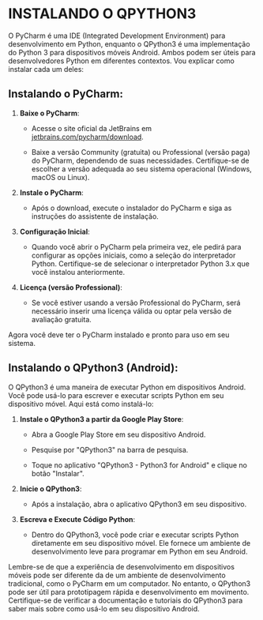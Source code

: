 # INSTALANDO O QPYTHON3
O PyCharm é uma IDE (Integrated Development Environment) para desenvolvimento em Python, enquanto o QPython3 é uma implementação do Python 3 para dispositivos móveis Android. Ambos podem ser úteis para desenvolvedores Python em diferentes contextos. Vou explicar como instalar cada um deles:

## Instalando o PyCharm:
1. **Baixe o PyCharm**:
   - Acesse o site oficial da JetBrains em [jetbrains.com/pycharm/download](https://www.jetbrains.com/pycharm/download/).

   - Baixe a versão Community (gratuita) ou Professional (versão paga) do PyCharm, dependendo de suas necessidades. Certifique-se de escolher a versão adequada ao seu sistema operacional (Windows, macOS ou Linux).

2. **Instale o PyCharm**:
   - Após o download, execute o instalador do PyCharm e siga as instruções do assistente de instalação.

3. **Configuração Inicial**:
   - Quando você abrir o PyCharm pela primeira vez, ele pedirá para configurar as opções iniciais, como a seleção do interpretador Python. Certifique-se de selecionar o interpretador Python 3.x que você instalou anteriormente.

4. **Licença (versão Professional)**:
   - Se você estiver usando a versão Professional do PyCharm, será necessário inserir uma licença válida ou optar pela versão de avaliação gratuita.

Agora você deve ter o PyCharm instalado e pronto para uso em seu sistema.

## Instalando o QPython3 (Android):
O QPython3 é uma maneira de executar Python em dispositivos Android. Você pode usá-lo para escrever e executar scripts Python em seu dispositivo móvel. Aqui está como instalá-lo:

1. **Instale o QPython3 a partir da Google Play Store**:
   - Abra a Google Play Store em seu dispositivo Android.

   - Pesquise por "QPython3" na barra de pesquisa.

   - Toque no aplicativo "QPython3 - Python3 for Android" e clique no botão "Instalar".

2. **Inicie o QPython3**:
   - Após a instalação, abra o aplicativo QPython3 em seu dispositivo.

3. **Escreva e Execute Código Python**:
   - Dentro do QPython3, você pode criar e executar scripts Python diretamente em seu dispositivo móvel. Ele fornece um ambiente de desenvolvimento leve para programar em Python em seu Android.

Lembre-se de que a experiência de desenvolvimento em dispositivos móveis pode ser diferente da de um ambiente de desenvolvimento tradicional, como o PyCharm em um computador. No entanto, o QPython3 pode ser útil para prototipagem rápida e desenvolvimento em movimento. Certifique-se de verificar a documentação e tutoriais do QPython3 para saber mais sobre como usá-lo em seu dispositivo Android.